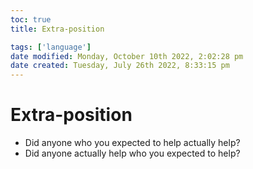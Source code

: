 ```yaml
---
toc: true
title: Extra-position

tags: ['language']
date modified: Monday, October 10th 2022, 2:02:28 pm
date created: Tuesday, July 26th 2022, 8:33:15 pm
---
```


# Extra-position
- Did anyone who you expected to help actually help?
- Did anyone actually help who you expected to help?



